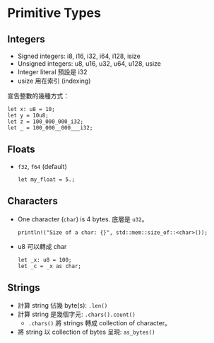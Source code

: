 # Primitive Types

## Integers

* Signed integers: i8, i16, i32, i64, i128, isize
* Unsigned integers: u8, u16, u32, u64, u128, usize
* Integer literal 預設是 i32
* usize 用在索引 (indexing)

宣告整數的幾種方式：

```
let x: u8 = 10;
let y = 10u8;
let z = 100_000_000_i32;
let _ = 100_000__000___i32;
```

## Floats

* `f32`, `f64` (default)
  ```
  let my_float = 5.;
  ```

## Characters

* One character (`char`) is 4 bytes. 底層是 `u32`。
    ```
    println!("Size of a char: {}", std::mem::size_of::<char>());
    ```
* u8 可以轉成 char
    ```
    let _x: u8 = 100;
    let _c = _x as char;
    ```

## Strings

* 計算 string 佔幾 byte(s): `.len()`
* 計算 string 是幾個字元: `.chars().count()`
  * `.chars()` 將 strings 轉成 collection of character。
* 將 string 以 collection of bytes 呈現: `as_bytes()`
